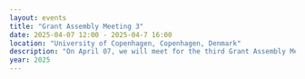 ```yaml
---
layout: events
title: "Grant Assembly Meeting 3"
date: 2025-04-07 12:00 - 2025-04-7 16:00
location: "University of Copenhagen, Copenhagen, Denmark"
description: "On April 07, we will meet for the third Grant Assembly Meeting in Copenhagen."
year: 2025
---
```

